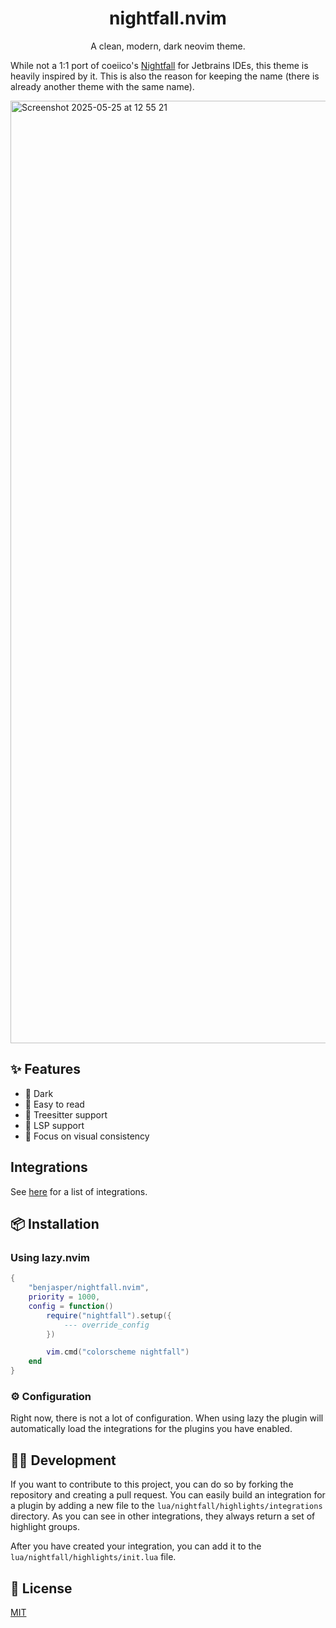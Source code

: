 <div align="center">

# nightfall.nvim

A clean, modern, dark neovim theme.

</div>

While not a 1:1 port of coeiico's [Nightfall](https://github.com/coeiico/jetbrains-nightfall-theme) for Jetbrains IDEs, this theme is heavily inspired by it. 
This is also the reason for keeping the name (there is already another theme with the same name).

<img width="1508" alt="Screenshot 2025-05-25 at 12 55 21" src="https://github.com/user-attachments/assets/0ec78811-7271-490f-9f49-5fce0d5f5f37" />

## ✨ Features
- 🌙 Dark
- 📖 Easy to read
- 🌳 Treesitter support
- 🧩 LSP support
- 👀 Focus on visual consistency

## Integrations
See [here](lua/nightfall/highlights/integrations/) for a list of integrations.

## 📦 Installation
### Using lazy.nvim
```lua
{
	"benjasper/nightfall.nvim",
	priority = 1000,
	config = function()
		require("nightfall").setup({
			--- override_config
		})

        vim.cmd("colorscheme nightfall")
	end
}
```

### ⚙️ Configuration
Right now, there is not a lot of configuration.
When using lazy the plugin will automatically load the integrations for the plugins you have enabled.

## 👷‍♂️ Development
If you want to contribute to this project, you can do so by forking the repository and creating a pull request.
You can easily build an integration for a plugin by adding a new file to the `lua/nightfall/highlights/integrations` directory.
As you can see in other integrations, they always return a set of highlight groups.

After you have created your integration, you can add it to the `lua/nightfall/highlights/init.lua` file.

## 📝 License
[MIT](LICENSE)


